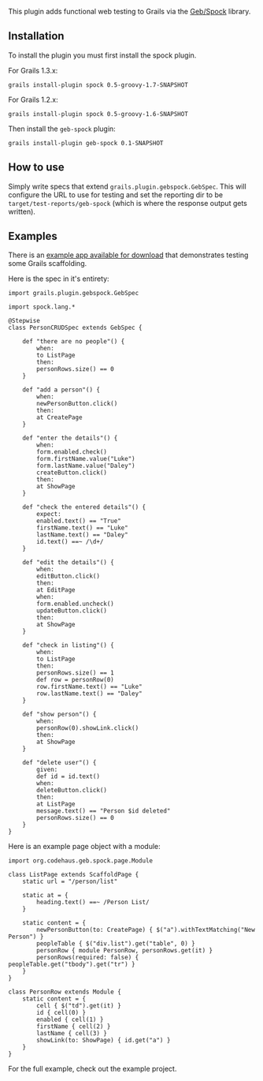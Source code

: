 This plugin adds functional web testing to Grails via the [Geb/Spock](http://github.com/alkemist/geb-spock) library.

## Installation

To install the plugin you must first install the spock plugin.

For Grails 1.3.x:

    grails install-plugin spock 0.5-groovy-1.7-SNAPSHOT

For Grails 1.2.x:

    grails install-plugin spock 0.5-groovy-1.6-SNAPSHOT

Then install the `geb-spock` plugin:

    grails install-plugin geb-spock 0.1-SNAPSHOT

## How to use

Simply write specs that extend `grails.plugin.gebspock.GebSpec`. This will configure the URL to use for testing and set the reporting dir to be `target/test-reports/geb-spock` (which is where the response output gets written).

## Examples

There is an [example app available for download](http://github.com/downloads/alkemist/grails-geb-spock/person-scaffold-example.zip "") that demonstrates testing some Grails scaffolding.

Here is the spec in it's entirety:

    import grails.plugin.gebspock.GebSpec

    import spock.lang.*

    @Stepwise
    class PersonCRUDSpec extends GebSpec {

        def "there are no people"() {
            when:
            to ListPage
            then:
            personRows.size() == 0
        }

        def "add a person"() {
            when:
            newPersonButton.click()
            then:
            at CreatePage
        }

        def "enter the details"() {
            when:
            form.enabled.check()
            form.firstName.value("Luke")
            form.lastName.value("Daley")
            createButton.click()
            then:
            at ShowPage
        }

        def "check the entered details"() {
            expect:
            enabled.text() == "True"
            firstName.text() == "Luke"
            lastName.text() == "Daley"
            id.text() ==~ /\d+/
        }

        def "edit the details"() {
            when:
            editButton.click()
            then:
            at EditPage
            when:
            form.enabled.uncheck()
            updateButton.click()
            then:
            at ShowPage
        }

        def "check in listing"() {
            when:
            to ListPage
            then:
            personRows.size() == 1
            def row = personRow(0)
            row.firstName.text() == "Luke"
            row.lastName.text() == "Daley"
        }

        def "show person"() {
            when:
            personRow(0).showLink.click()
            then:
            at ShowPage
        }

        def "delete user"() {
            given:
            def id = id.text()
            when:
            deleteButton.click()
            then:
            at ListPage
            message.text() == "Person $id deleted"
            personRows.size() == 0
        }
    }

Here is an example page object with a module:

    import org.codehaus.geb.spock.page.Module

    class ListPage extends ScaffoldPage {
        static url = "/person/list"

        static at = {
            heading.text() ==~ /Person List/
        }

        static content = {
            newPersonButton(to: CreatePage) { $("a").withTextMatching("New Person") }
            peopleTable { $("div.list").get("table", 0) }
            personRow { module PersonRow, personRows.get(it) }
            personRows(required: false) { peopleTable.get("tbody").get("tr") }
        }
    }

    class PersonRow extends Module {
        static content = {
            cell { $("td").get(it) }
            id { cell(0) }
            enabled { cell(1) }
            firstName { cell(2) }
            lastName { cell(3) }
            showLink(to: ShowPage) { id.get("a") }
        }
    }

For the full example, check out the example project.